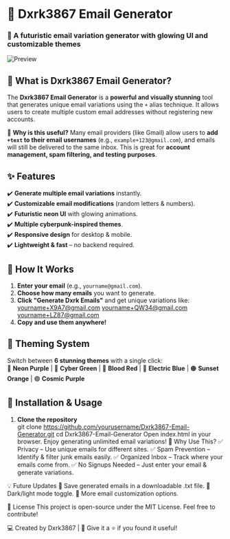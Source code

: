 # 🌌 Dxrk3867 Email Generator  

### 🚀 A futuristic email variation generator with glowing UI and customizable themes  

![Preview](https://via.placeholder.com/800x400?text=Dxrk3867+Email+Generator+Preview)  

## 🎯 What is Dxrk3867 Email Generator?  
The **Dxrk3867 Email Generator** is a **powerful and visually stunning** tool that generates unique email variations using the `+` alias technique. It allows users to create multiple custom email addresses without registering new accounts.  

🔹 **Why is this useful?** Many email providers (like Gmail) allow users to **add `+text` to their email usernames** (e.g., `example+123@gmail.com`), and emails will still be delivered to the same inbox. This is great for **account management, spam filtering, and testing purposes**.  

## ✨ Features  
✔️ **Generate multiple email variations** instantly.  
✔️ **Customizable email modifications** (random letters & numbers).  
✔️ **Futuristic neon UI** with glowing animations.  
✔️ **Multiple cyberpunk-inspired themes**.  
✔️ **Responsive design** for desktop & mobile.  
✔️ **Lightweight & fast** – no backend required.  

## 🔧 How It Works  
1. **Enter your email** (e.g., `yourname@gmail.com`).  
2. **Choose how many emails** you want to generate.  
3. **Click "Generate Dxrk Emails"** and get unique variations like:  
yourname+X9A7@gmail.com
yourname+QW34@gmail.com
yourname+LZ87@gmail.com
4. **Copy and use them anywhere!**  

## 🎨 Theming System  
Switch between **6 stunning themes** with a single click:  
💜 **Neon Purple** | 💚 **Cyber Green** | 🔴 **Blood Red** | 🔵 **Electric Blue** | 🟠 **Sunset Orange** | 🟣 **Cosmic Purple**  

## 📂 Installation & Usage  
1. **Clone the repository**  
git clone https://github.com/yourusername/Dxrk3867-Email-Generator.git
cd Dxrk3867-Email-Generator
Open index.html in your browser.
Enjoy generating unlimited email variations! 
🤔 Why Use This?
✅ Privacy – Use unique emails for different sites.
✅ Spam Prevention – Identify & filter junk emails easily.
✅ Organized Inbox – Track where your emails come from.
✅ No Signups Needed – Just enter your email & generate variations.

💡 Future Updates
🔹 Save generated emails in a downloadable .txt file.
🔹 Dark/light mode toggle.
🔹 More email customization options.

📜 License
This project is open-source under the MIT License. Feel free to contribute!

💻 Created by Dxrk3867 | 🌟 Give it a ⭐ if you found it useful!

